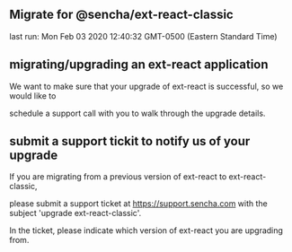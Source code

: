 ## Migrate for @sencha/ext-react-classic

last run: Mon Feb 03 2020 12:40:32 GMT-0500 (Eastern Standard Time)

## migrating/upgrading an ext-react application

We want to make sure that your upgrade of ext-react is successful, so we would like to

schedule a support call with you to walk through the upgrade details.

## submit a support tickit to notify us of your upgrade

If you are migrating from a previous version of ext-react to ext-react-classic,

please submit a support ticket at https://support.sencha.com with the subject 'upgrade ext-react-classic'.

In the ticket, please indicate which version of ext-react you are upgrading from.
